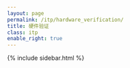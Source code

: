 ```yaml
---
layout: page
permalink: /itp/hardware_verification/
title: 硬件验证
class: itp
enable_right: true
---
```

{% include sidebar.html %}